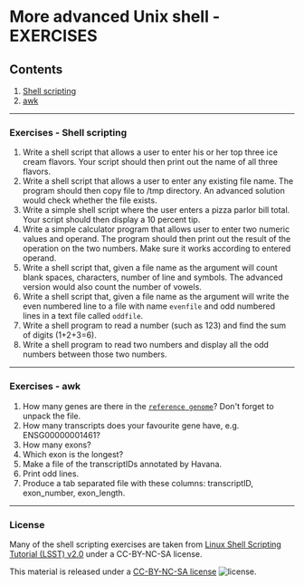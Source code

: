 # More advanced Unix shell - EXERCISES

## Contents

1. [Shell scripting](#exercises---shell-scripting)
2. [awk](#exercises---awk)

---
### Exercises - Shell scripting

1. Write a shell script that allows a user to enter his or her top three ice cream flavors. Your script should then print out the name of all three flavors.
2. Write a shell script that allows a user to enter any existing file name. The program should then copy file to /tmp directory. An advanced solution would check whether the file exists.
3. Write a simple shell script where the user enters a pizza parlor bill total. Your script should then display a 10 percent tip.
4. Write a simple calculator program that allows user to enter two numeric values and operand. The program should then print out the result of the operation on the two numbers. Make sure it works according to entered operand.
5. Write a shell script that, given a file name as the argument will count blank spaces, characters, number of line and symbols. The advanced version would also count the number of vowels.
6. Write a shell script that, given a file name as the argument will write the even numbered line to a file with name `evenfile` and odd numbered lines in a text file called `oddfile`.
7. Write a shell program to read a number (such as 123) and find the sum of digits (1+2+3=6).
8. Write a shell program to read two numbers and display all the odd numbers between those two numbers.

---
### Exercises - awk

1. How many genes are there in the [`reference genome`](exercises/Homo_sapiens.GRCh38.83.gtf.gz)? Don't forget to unpack the file.
2. How many transcripts does your favourite gene have, e.g. ENSG00000001461?
3. How many exons?
4. Which exon is the longest?
5. Make a file of the transcriptIDs annotated by Havana.
6. Print odd lines.
7. Produce a tab separated file with these columns: transcriptID, exon_number, exon_length.

---
### License

Many of the shell scripting exercises are taken from [Linux Shell Scripting Tutorial (LSST) v2.0](https://bash.cyberciti.biz/guide/Main_Page) under a CC-BY-NC-SA license.

This material is released under a
[CC-BY-NC-SA license](https://creativecommons.org/licenses/by-nc-sa/4.0/) ![license](https://licensebuttons.net/l/by-nc-sa/3.0/88x31.png).
